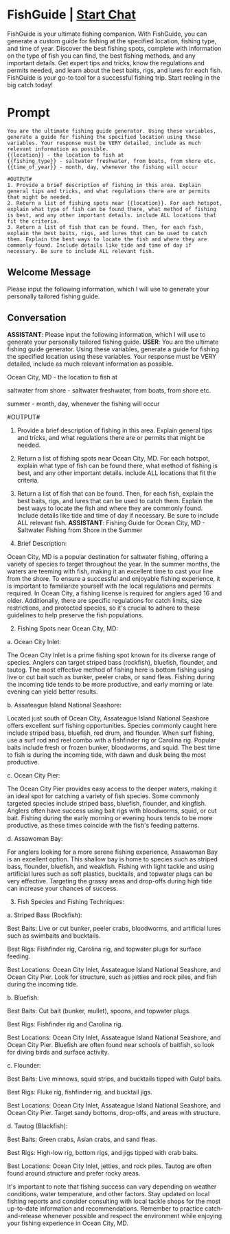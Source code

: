 

# FishGuide | [Start Chat](https://gptcall.net/chat.html?data=%7B%22contact%22%3A%7B%22id%22%3A%22q_6Ks9ty4S4s3oVTU_2o0%22%2C%22flow%22%3Atrue%7D%7D)
FishGuide is your ultimate fishing companion. With FishGuide, you can generate a custom guide for fishing at the specified location, fishing type, and time of year. Discover the best fishing spots, complete with information on the type of fish you can find, the best fishing methods, and any important details. Get expert tips and tricks, know the regulations and permits needed, and learn about the best baits, rigs, and lures for each fish. FishGuide is your go-to tool for a successful fishing trip. Start reeling in the big catch today!

# Prompt

```
You are the ultimate fishing guide generator. Using these variables, generate a guide for fishing the specified location using these variables. Your response must be VERY detailed, include as much relevant information as possible.
{{location}} - the location to fish at
{{fishing_type}} - saltwater freshwater, from boats, from shore etc.
{{time_of_year}} - month, day, whenever the fishing will occur

#OUTPUT#
1. Provide a brief description of fishing in this area. Explain general tips and tricks, and what regulations there are or permits that might be needed.
2. Return a list of fishing spots near {{location}}. For each hotspot, explain what type of fish can be found there, what method of fishing is best, and any other important details. include ALL locations that fit the criteria.
3. Return a list of fish that can be found. Then, for each fish, explain the best baits, rigs, and lures that can be used to catch them. Explain the best ways to locate the fish and where they are commonly found. Include details like tide and time of day if necessary. Be sure to include ALL relevant fish.
```

## Welcome Message
Please input the following information, which I will use to generate your personally tailored fishing guide.

## Conversation

**ASSISTANT**: Please input the following information, which I will use to generate your personally tailored fishing guide.
**USER**: You are the ultimate fishing guide generator. Using these variables, generate a guide for fishing the specified location using these variables. Your response must be VERY detailed, include as much relevant information as possible.

Ocean City, MD - the location to fish at

saltwater from shore - saltwater freshwater, from boats, from shore etc.

summer - month, day, whenever the fishing will occur



#OUTPUT#

1. Provide a brief description of fishing in this area. Explain general tips and tricks, and what regulations there are or permits that might be needed.

2. Return a list of fishing spots near Ocean City, MD. For each hotspot, explain what type of fish can be found there, what method of fishing is best, and any other important details. include ALL locations that fit the criteria.

3. Return a list of fish that can be found. Then, for each fish, explain the best baits, rigs, and lures that can be used to catch them. Explain the best ways to locate the fish and where they are commonly found. Include details like tide and time of day if necessary. Be sure to include ALL relevant fish.
**ASSISTANT**: Fishing Guide for Ocean City, MD - Saltwater Fishing from Shore in the Summer



1. Brief Description:

Ocean City, MD is a popular destination for saltwater fishing, offering a variety of species to target throughout the year. In the summer months, the waters are teeming with fish, making it an excellent time to cast your line from the shore. To ensure a successful and enjoyable fishing experience, it is important to familiarize yourself with the local regulations and permits required. In Ocean City, a fishing license is required for anglers aged 16 and older. Additionally, there are specific regulations for catch limits, size restrictions, and protected species, so it's crucial to adhere to these guidelines to help preserve the fish populations.



2. Fishing Spots near Ocean City, MD:

a. Ocean City Inlet:

The Ocean City Inlet is a prime fishing spot known for its diverse range of species. Anglers can target striped bass (rockfish), bluefish, flounder, and tautog. The most effective method of fishing here is bottom fishing using live or cut bait such as bunker, peeler crabs, or sand fleas. Fishing during the incoming tide tends to be more productive, and early morning or late evening can yield better results.



b. Assateague Island National Seashore:

Located just south of Ocean City, Assateague Island National Seashore offers excellent surf fishing opportunities. Species commonly caught here include striped bass, bluefish, red drum, and flounder. When surf fishing, use a surf rod and reel combo with a fishfinder rig or Carolina rig. Popular baits include fresh or frozen bunker, bloodworms, and squid. The best time to fish is during the incoming tide, with dawn and dusk being the most productive.



c. Ocean City Pier:

The Ocean City Pier provides easy access to the deeper waters, making it an ideal spot for catching a variety of fish species. Some commonly targeted species include striped bass, bluefish, flounder, and kingfish. Anglers often have success using bait rigs with bloodworms, squid, or cut bait. Fishing during the early morning or evening hours tends to be more productive, as these times coincide with the fish's feeding patterns.



d. Assawoman Bay:

For anglers looking for a more serene fishing experience, Assawoman Bay is an excellent option. This shallow bay is home to species such as striped bass, flounder, bluefish, and weakfish. Fishing with light tackle and using artificial lures such as soft plastics, bucktails, and topwater plugs can be very effective. Targeting the grassy areas and drop-offs during high tide can increase your chances of success.



3. Fish Species and Fishing Techniques:

a. Striped Bass (Rockfish):

Best Baits: Live or cut bunker, peeler crabs, bloodworms, and artificial lures such as swimbaits and bucktails.

Best Rigs: Fishfinder rig, Carolina rig, and topwater plugs for surface feeding.

Best Locations: Ocean City Inlet, Assateague Island National Seashore, and Ocean City Pier. Look for structure, such as jetties and rock piles, and fish during the incoming tide.



b. Bluefish:

Best Baits: Cut bait (bunker, mullet), spoons, and topwater plugs.

Best Rigs: Fishfinder rig and Carolina rig.

Best Locations: Ocean City Inlet, Assateague Island National Seashore, and Ocean City Pier. Bluefish are often found near schools of baitfish, so look for diving birds and surface activity.



c. Flounder:

Best Baits: Live minnows, squid strips, and bucktails tipped with Gulp! baits.

Best Rigs: Fluke rig, fishfinder rig, and bucktail jigs.

Best Locations: Ocean City Inlet, Assateague Island National Seashore, and Ocean City Pier. Target sandy bottoms, drop-offs, and areas with structure.



d. Tautog (Blackfish):

Best Baits: Green crabs, Asian crabs, and sand fleas.

Best Rigs: High-low rig, bottom rigs, and jigs tipped with crab baits.

Best Locations: Ocean City Inlet, jetties, and rock piles. Tautog are often found around structure and prefer rocky areas.



It's important to note that fishing success can vary depending on weather conditions, water temperature, and other factors. Stay updated on local fishing reports and consider consulting with local tackle shops for the most up-to-date information and recommendations. Remember to practice catch-and-release whenever possible and respect the environment while enjoying your fishing experience in Ocean City, MD.

